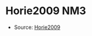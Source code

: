 <a name="material" />

# Horie2009 NM3
<script type="application/ld+json">
  {
    "@context": "https://schema.org/",
    "@type": "ChemicalSubstance",
    "http://purl.org/dc/terms/conformsTo":
      {
        "@type": "CreativeWork",
        "@id": "https://bioschemas.org/profiles/ChemicalSubstance/0.4-RELEASE/"
      },
    "@id": "https://egonw.github.io/nanowiki/nanowiki180.html#material",
    "name": "Horie2009 NM3",
    "sameAs": "http://127.0.0.1/mediawiki/index.php/Special:URIResolver/Horie2009_NM3"
  }
</script>


* Source: [Horie2009](http://127.0.0.1/mediawiki/index.php/Special:URIResolver/Horie2009)

